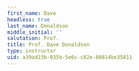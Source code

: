 ```yaml
---
first_name: Dave
headless: true
last_name: Donaldson
middle_initial: ''
salutation: Prof.
title: Prof. Dave Donaldson
type: instructor
uid: a39ad23b-035b-5e6c-c82e-60814be35811
---
```

